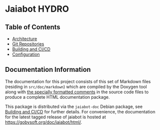 # Jaiabot HYDRO

## Table of Contents

- [Architecture](page10_architecture.md)
- [Git Repositories](page19_repository.md)
- [Building and CI/CD](page20_build.md)
- [Configuration](page30_configuration.md)

## Documentation Information

The documentation for this project consists of this set of Markdown files (residing in `src/doc/markdown`) which are compiled by the Doxygen tool along with [the specially formatted comments](https://www.doxygen.nl/manual/docblocks.html) in the source code files to produce a complete HTML documentation package.

This package is distributed via the `jaiabot-doc` Debian package, see [Building and CI/CD](page20_build.md) for further details. For convenience, the documentation for the latest tagged release of jaiabot is hosted at <https://gobysoft.org/doc/jaiabot/html/>.

